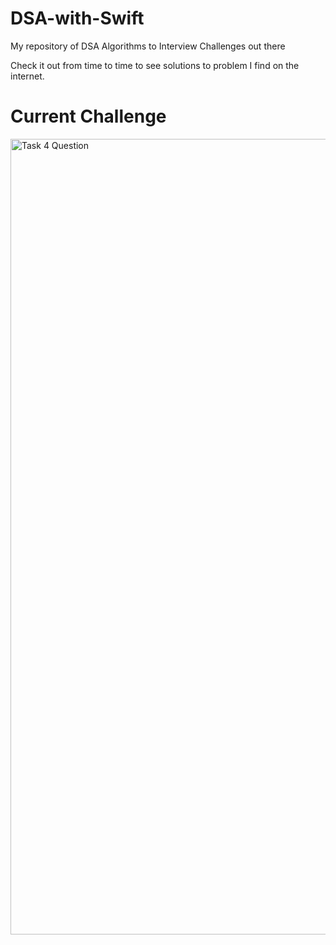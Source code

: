 # DSA-with-Swift
My repository of DSA Algorithms to Interview Challenges out there

Check it out from time to time to see solutions to problem I find on the internet.

# Current Challenge
<img width="1273" alt="Task 4 Question" src="https://user-images.githubusercontent.com/72549011/188518405-4121408f-def2-4eb1-a823-e462fbc4828c.png">
